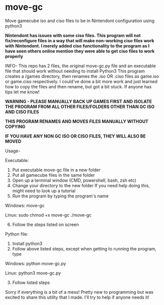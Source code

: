 # move-gc
Move gamecube iso and ciso files to be in Nintendont configuration using python3

**Nintendont has issues with some ciso files. This program will not fix/reconfigure files in a way that will make non-working ciso files work with Nintendont. I merely added ciso functionality to the program as I have seen others online mention they were able to get ciso files to work properly**

INFO-
This repo has 2 files, the original move-gc.py file and an executable file that should work without needing to install Python3
This program creates a /games directory, then renames the .iso OR .ciso files as game.iso or game.ciso respectively. I could've done a bit more work and just learned how to copy the files and then rename, but got a bit stuck. If anyone has tips let me know!

**WARNING - PLEASE MANUALLY BACK UP GAMES FIRST AND ISOLATE THE PROGRAM FROM ALL OTHER FILES/FOLDERS OTHER THAN GC ISO AND CISO FILES**

**THIS PROGRAM RENAMES AND MOVES FILES MANUALLY WITHOUT COPYING**

**IF YOU HAVE ANY NON GC ISO OR CISO FILES, THEY WILL ALSO BE MOVED**

Usage-

Executable:
1. Put executable move-gc file in a new folder
2. Put all gamecube files in the same folder
3. Open up a terminal window (CMD, powershell, bash, zsh etc)
4. Change your directory to the new folder
  If you need help doing this, might need to look up a tutorial
5. Run the program by typing the program's name

  Windows:
    move-gc

  Linux:
    sudo chmod +x move-gc
    ./move-gc

6. Follow the steps listed on screen
    
Python file:
1. Install python3
2. Follow above listed steps, except when getting to running the program, type

  Windows:
    python move-gc.py

  Linux:
    python3 move-gc.py

3. Follow listed steps


Sorry if everything is a bit of a mess! Pretty new to programming but was excited to share this utility that I made. I'll try to help if anyone needs it!
